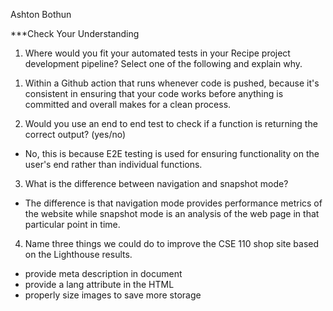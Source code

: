 Ashton Bothun

***Check Your Understanding
1) Where would you fit your automated tests in your Recipe project development pipeline? Select one of the following and explain why.

1. Within a Github action that runs whenever code is pushed, because it's consistent in ensuring that your code works before anything is committed and overall makes for a clean process.


2) Would you use an end to end test to check if a function is returning the correct output? (yes/no)
- No, this is because E2E testing is used for ensuring functionality on the user's end rather than individual functions. 

3) What is the difference between navigation and snapshot mode?
- The difference is that navigation mode provides performance metrics of the website while snapshot mode is an analysis of the web page in that particular point in time. 

4) Name three things we could do to improve the CSE 110 shop site based on the Lighthouse results.
- provide meta description in document
- provide a lang attribute in the HTML
- properly size images to save more storage





